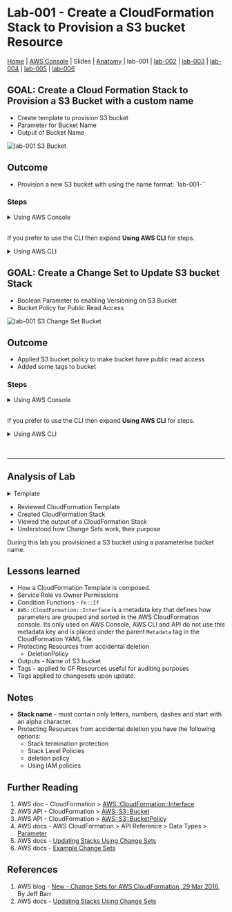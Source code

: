 # Lab-001 - Create a CloudFormation Stack to Provision a S3 bucket Resource

[Home](../README.md) |
[AWS Console](https://console.aws.amazon.com) |
Slides |
[Anatomy](anatomy.md) |
lab-001 |
[lab-002](lab-002.md) |
[lab-003](lab-003.md) |
[lab-004](lab-004.md) |
[lab-005](lab-005.md) |
[lab-006](lab-006.md)


## GOAL: Create a Cloud Formation Stack to Provision a S3 Bucket with a custom name

* Create template to provision S3 bucket
* Parameter for Bucket Name
* Output of Bucket Name

![lab-001 S3 Bucket](https://raw.githubusercontent.com/sunil-tailor/lab_cloudformation/master/diagrams/lab-001-g1.png)

## Outcome

* Provision a new S3 bucket with using the name format: `lab-001-<YOUR NAME>``


### Steps

<details>
<summary>Using AWS Console</summary>
<br/>

__ALL services > Management Tools > CloudFormation__
- Click __'Create Stack'__ Button

__Select template:__
- Choose __"Upload a template to Amazon S3"__
- Upload file "lab-001-g1.yaml"
- Click __"Next"__

__Specify Details:__
- Stack Details > __Stack Name__ : `lab-001-<YOUR NAME>`
- Parameters:
   - Lab-001: S3 Bucket > __Bucket Name__ : `pg19-<YOUR NAME>`
- Click __'Next'__

__Options:__
- Permissions > IAM Role: `pg19meetupLabsRole`
- Click __'Next'__

__Review:__
- Check the settings
- Click __'Create'__

</details>


<br/>

If you prefer to use the CLI then expand __Using AWS CLI__ for steps.

<details>
 <summary>Using AWS CLI</summary>

#### Validate your template
```
aws cloudformation validate-template \
--template-body file://lab-001-g1.yaml \
--profile pg19
{
   "Parameters": []
}
```

#### Run

```
aws cloudformation create-stack \
--stackname lab-001-<YOUR NAME> \
--template-body file://lab-001_S3Bucket.yaml \
--parameters file://lab-001-parameters.json
```

##### Sample Parameter
```
[
 {
   "ParameterKey": "pS3BucketName",
   "ParameterValue": "pg19-<YOUR NAME>"
 }
]
```
</details>


## GOAL: Create a Change Set to Update S3 bucket Stack

* Boolean Parameter to enabling Versioning on S3 Bucket
* Bucket Policy for Public Read Access

![lab-001 S3 Change Set Bucket](https://raw.githubusercontent.com/sunil-tailor/lab_cloudformation/master/diagrams/lab-001-g2.png)

## Outcome
* Applied S3 bucket policy to make bucket have public read access
* Added some tags to bucket

### Steps

<details>
<summary>Using AWS Console</summary>
<br/>

__ALL services > Management Tools > CloudFormation__

- Click __'Actions__' > __'Create Change Set For New Stack'__ Button

__Choose a template:__
- Choose __"Upload a template to Amazon S3"__
- Upload file "lab-001-g2.yaml"
- Click __"Next"__

__Specify Details:__
- __Change set name__ : `lab-001-cs-<YOUR NAME>`
- __Description__ : `Change Set for lab-001, Goal 2.`
- Parameters:
   - __Bucket Name__ : `Leave as is`
   - __Enable Versioning__ : `true`
- Click __'Next'__

__Options:__
- Tags:
  - Key: `Jira` Value: `OPS-19`
  - Key: `Dept.` Value: `OPS`
- Permissions > IAM Role: `pg19meetupLabsRole`
- Click __'Next'__

__Review:__
- Check the settings
- Click __'Create change set'__
__Overview:__
- Have a look at the actual changes the CloudFormation template is going to make if you *Execute* this change set. If you decide not to then just *Delete* the change set from the *Other Actions* drop down menu.
</details>

<br/>

If you prefer to use the CLI then expand __Using AWS CLI__ for steps.

<details>
 <summary>Using AWS CLI</summary>

#### Validate your template
```
aws cloudformation validate-template \
--template-body file://lab-001-g2.yaml \
--profile pg19
```

#### TIP: How to get `arn` for stack to Update
```
STACK_ARN=`aws cloudformation list-stacks | jq '.StackSummaries[]|select(.StackName=="pg19-iam-user") | select(.StackStatus!="DELETE_COMPLETE") | .StackId'`
```

#### Create a Change Set

__NOTE:__ Change the values `lab-001-<YOUR NAME>` and `lab-001-cs-<YOUR NAME>` with an appropriate values.

```
# aws cloudformation create-change-set \
--stack-name lab-001-<YOUR NAME> \
--change-set-name lab-001-cs-<YOUR NAME> \
--template-body file://lab-001-g2.yaml \
--tags Key=Jira,Value=OPS-21 \
Key=Dept.,Value=DevOps \
--parameters ParameterKey=pS3BucketName,ParameterValue=,UsePreviousValue=true \
ParameterKey=pEnableVersioning,ParameterValue=true \
--profile pg19 --region us-east-1
```
* `--stack-name` - You have a choice of providing the *Stack Name* or `ARN` for the stack.
* `--template-body` - the setting `file://lab-001-g2.yaml` make sure your in the lab folder itself.
* `--parameters` - using `UsePreviousValue=true` you must leave `ParameterValue` blank. This is because we are using the previous setting for this.


#### Execute Change Set
```
# aws cloudformation execute-change-set \
--change-set-name lab-001-cs-<YOUR NAME> \
--stack-name lab-001-<YOUR NAME> \
--profile pg19 --region us-east-1
```
</details>

<br/>
<br/>

---

## Analysis of Lab
<details>
 <summary>Template</summary>


```
1	AWSTemplateFormatVersion: '2010-09-09'
2	Description: Goal - Update S3 bucket add a policy document setting bucket to Public Read Access
3	Metadata:
4	  AWS::CloudFormation::Interface:
5	    ParameterGroups:
6	      - Label:
7	          default: "Lab-002: S3 Bucket"
8	        Parameters:
9	          - pS3BucketName
10	          - pEnableVersioning
11
12	    ParameterLabels:
13	      pS3BucketName:
14	        default: "Bucket Name"
15	      pEnableVersioning:
16	        default: "Enable Versioning"
17
18
19	Parameters:
20	  pS3BucketName:
21	    Description: Name of bucket, must be globally unique.
22	    Type: String
23	    Default: pg19.<YOUR NAME>
24
25	  pEnableVersioning:
26	    Description: Enable versioning
27	    Default: false
28	    Type: String
29	    AllowedValues: [true, false]
30
31	Conditions:
32	  EnableVersioning:
33	    !Equals [true, !Ref pEnableVersioning]
34
35	Resources:
36	  SampleBucketPolicy:
37	    Type: "AWS::S3::BucketPolicy"
38	    Properties:
39	      Bucket: !Ref pS3BucketName
40	      PolicyDocument:
41	        Statement:
42	          - Sid: PublicReadForGetBucketObjects
43	            Effect: "Allow"
44	            Principal: "*"
45	            Action: "s3:GetObject"
46	            Resource: !Sub "arn:aws:s3:::${pS3BucketName}/*"
47
48	  usecaseBucket:
49	    Type: AWS::S3::Bucket
50	    Properties:
51	      BucketName: !Ref pS3BucketName
52	      VersioningConfiguration:
53	        Status: !If [ EnableVersioning, "Enabled", "Suspended" ]
54	        # Using the Conditional to set a variable in a specific way.
55	      AccessControl: BucketOwnerFullControl
56	      Tags:
57	        - Key: "environmentname"
58	          Value: "development"
59	        - Key: "costcenter"
60	          Value: "0123456789"
61
62	Outputs:
63	  BucketName:
64	    Value: !Ref pS3BucketName
65	    Description: Name of the Amazon S3 bucket for Lab-001
```
</details>

- Reviewed CloudFormation Template
- Created CloudFormation Stack
- Viewed the output of a CloudFormation Stack
- Understood how Change Sets work, their purpose

During this lab you provisioned a S3 bucket using a parameterise bucket name.


## Lessons learned
* How a CloudFormation Template is composed.
* Service Role vs Owner Permissions
* Condition Functions - `Fn::If`
* `AWS::CloudFormation::Interface` is a metadata key that defines how parameters are grouped and sorted in the AWS CloudFormation console. Its only used on AWS Console, AWS CLI and API do not use this metadata key and is placed under the parent `Metadata` tag in the CloudFormation YAML file.
* Protecting Resources from accidental deletion
  - DeletionPolicy
* Outputs - Name of S3 bucket
* Tags - applied to CF Resources useful for auditing purposes
* Tags applied to changesets upon update.


## Notes
- __Stack name__ - must contain only letters, numbers, dashes and start with an alpha character.
- Protecting Resources from accidental deletion you have the following options:
    - Stack termination protection
    - Stack Level Policies
    - deletion policy
    - Using IAM policies



## Further Reading
1. AWS doc - CloudFormation > [AWS::CloudFormation::Interface](https://docs.aws.amazon.com/AWSCloudFormation/latest/UserGuide/aws-resource-cloudformation-interface.html)
1. AWS API - CloudFormation > [AWS::S3::Bucket](https://docs.aws.amazon.com/AWSCloudFormation/latest/UserGuide/aws-properties-s3-bucket.html)
1. AWS API - CloudFormation > [AWS::S3::BucketPolicy](https://docs.aws.amazon.com/AWSCloudFormation/latest/UserGuide/aws-properties-s3-policy.html)
1. AWS docs - AWS CloudFormation > API Reference > Data Types > [Parameter](https://docs.aws.amazon.com/AWSCloudFormation/latest/APIReference/API_Parameter.html˜˜)
1. AWS docs - [Updating Stacks Using Change Sets](https://docs.aws.amazon.com/AWSCloudFormation/latest/UserGuide/using-cfn-updating-stacks-changesets.html)
1. AWS docs - [Example Change Sets](https://docs.aws.amazon.com/AWSCloudFormation/latest/UserGuide/using-cfn-updating-stacks-changesets-samples.html)


## References
1. AWS blog - [New - Change Sets for AWS CloudFormation, 29 Mar 2016](https://aws.amazon.com/blogs/aws/new-change-sets-for-aws-cloudformation/), By Jeff Barr
1. AWS docs - [Updating Stacks Using Change Sets](https://docs.aws.amazon.com/AWSCloudFormation/latest/UserGuide/using-cfn-updating-stacks-changesets.html)
